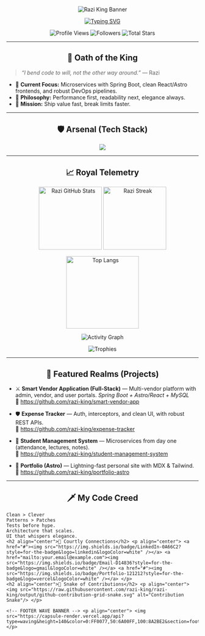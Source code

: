 <!--
  ────────────────────────────────────────────────────────────
   👑 RAZI — THE UNPREDICTABLE PROGRAMMER KING (PROFILE README)
  ────────────────────────────────────────────────────────────
-->

<!-- HEADER WAVE BANNER -->
<p align="center">
  <img src="https://capsule-render.vercel.app/api?type=waving&height=260&color=0:8A2BE2,50:6A00FF,100:FF0077&text=Razi%20—%20The%20Unpredictable%20King&fontAlignY=40&fontSize=50&desc=Code%20Conqueror%20%7C%20Spring%20Boot%20%7C%20React%20%7C%20Astro%20%7C%20TypeScript&descAlignY=65&animation=fadeIn" alt="Razi King Banner"/>
</p>

<!-- CENTERPIECE TYPING INTRO -->
<p align="center">
  <a href="https://git.io/typing-svg">
    <img src="https://readme-typing-svg.demolab.com?font=Fira+Code&pause=1100&center=true&vCenter=true&width=1000&size=28&lines=Welcome+to+my+realm.+Bow+to+no+bugs.;I+am+Razi%2C+the+Unpredictable+Programmer+King+%F0%9F%91%91;Spring+Boot+%7C+React+%7C+Astro+%7C+TypeScript+%7C+MySQL;Building+bold+systems+and+beautiful+UIs." alt="Typing SVG" />
  </a>
</p>

<!-- QUICK BADGES -->
<p align="center">
  <img src="https://komarev.com/ghpvc/?username=razi-king&style=for-the-badge&color=red" alt="Profile Views"/>
  <img src="https://custom-icon-badges.demolab.com/github/followers/razi-king?logo=person-add&style=for-the-badge" alt="Followers"/>
  <img src="https://custom-icon-badges.demolab.com/github/stars/razi-king?affiliations=OWNER%2CCOLLABORATOR&logo=star&style=for-the-badge" alt="Total Stars"/>
</p>

---

<h2 align="center">👑 Oath of the King</h2>

> *“I bend code to will, not the other way around.”* — Razi

- 🌌 **Current Focus:** Microservices with Spring Boot, clean React/Astro frontends, and robust DevOps pipelines.  
- 🧠 **Philosophy:** Performance first, readability next, elegance always.  
- 🎯 **Mission:** Ship value fast, break limits faster.  

---

<h2 align="center">🛡️ Arsenal (Tech Stack)</h2>

<p align="center">
  <img src="https://skillicons.dev/icons?i=java,spring,hibernate,maven,gradle,react,astro,ts,js,html,css,tailwind,bootstrap,nodejs,express,mysql,postgres,mongodb,redis,docker,linux,git,github,vite,postman,idea,vscode"/>
</p>

---

<h2 align="center">📈 Royal Telemetry</h2>

<p align="center">
  <img height="165" src="https://github-readme-stats.vercel.app/api?username=razi-king&show_icons=true&include_all_commits=true&count_private=true&rank_icon=percentile&theme=radical&hide_border=true" alt="Razi GitHub Stats"/>
  <img height="165" src="https://streak-stats.demolab.com?user=razi-king&theme=radical&hide_border=true" alt="Razi Streak"/>
</p>

<p align="center">
  <img height="190" src="https://github-readme-stats.vercel.app/api/top-langs/?username=razi-king&layout=compact&langs_count=8&theme=radical&hide_border=true" alt="Top Langs"/>
</p>

<p align="center">
  <img src="https://github-readme-activity-graph.vercel.app/graph?username=razi-king&theme=react-dark&hide_border=true&bg_color=0D1117" alt="Activity Graph"/>
</p>

<p align="center">
  <img src="https://github-profile-trophy.vercel.app/?username=razi-king&theme=onestar&no-bg=true&no-frame=true&column=6" alt="Trophies"/>
</p>

---

<h2 align="center">🏰 Featured Realms (Projects)</h2>

- ⚔️ **Smart Vendor Application (Full-Stack)** — Multi-vendor platform with admin, vendor, and user portals. *Spring Boot + Astro/React + MySQL*  
  🔗 https://github.com/razi-king/smart-vendor-app

- 🛡️ **Expense Tracker** — Auth, interceptors, and clean UI, with robust REST APIs.  
  🔗 https://github.com/razi-king/expense-tracker

- 🧭 **Student Management System** — Microservices from day one (attendance, lectures, notes).  
  🔗 https://github.com/razi-king/student-management-system

- 🌠 **Portfolio (Astro)** — Lightning-fast personal site with MDX & Tailwind.  
  🔗 https://github.com/razi-king/portfolio-astro

---

<h2 align="center">🗡️ My Code Creed</h2>

```text
Clean > Clever
Patterns > Patches
Tests before hype.
Architecture that scales.
UI that whispers elegance.
<h2 align="center">🤝 Courtly Connections</h2> <p align="center"> <a href="#"><img src="https://img.shields.io/badge/LinkedIn-0A66C2?style=for-the-badge&logo=linkedin&logoColor=white" /></a> <a href="mailto:your.email@example.com"><img src="https://img.shields.io/badge/Email-D14836?style=for-the-badge&logo=gmail&logoColor=white" /></a> <a href="#"><img src="https://img.shields.io/badge/Portfolio-121212?style=for-the-badge&logo=vercel&logoColor=white" /></a> </p>
<h2 align="center">🐍 Snake of Contributions</h2> <p align="center"> <img src="https://raw.githubusercontent.com/razi-king/razi-king/output/github-contribution-grid-snake.svg" alt="Contribution Snake"/> </p>

<!-- FOOTER WAVE BANNER --> <p align="center"> <img src="https://capsule-render.vercel.app/api?type=waving&height=140&color=0:FF0077,50:6A00FF,100:8A2BE2&section=footer"/> </p>

